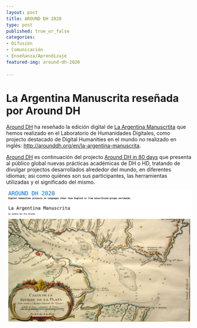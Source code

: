 ```yaml
---
layout: post
title: AROUND DH 2020
type: post
published: true_or_false
categories: 
- Difusión
- Comunicación 
- Enseñanza/Aprendizaje
featured-img: around-dh-2020

---
```


# La Argentina Manuscrita reseñada por Around DH 


[Around DH](http://arounddh.org/) ha reseñado la edición digital de [La Argentina Manuscrtita](http://hdlab.space/La-Argentina-Manuscrita/argentina-manuscrita-indice/) que hemos realizado en el Laboratorio de Humanidades Digitales, como projecto destacado de Digital Humanities en el mundo no realizado en inglés: http://arounddh.org/en/la-argentina-manuscrita.

[Around DH](http://arounddh.org/) es continuación del projecto [Around DH in 80 days](http://arounddh.elotroalex.com/) que presenta al público global nuevas prácticas académicas de DH o HD, tratando de divulgar projectos desarrollados alrededor del mundo, en diferentes idiomas; así como quiénes son sus participantes, las herramientas utilizadas y el significado del mismo.


![Around-DH](/assets/img/posts/around-dh-1.jpg)



